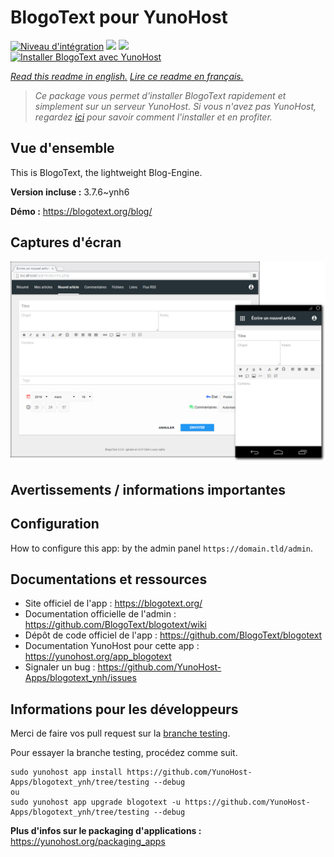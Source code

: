 # BlogoText pour YunoHost

[![Niveau d'intégration](https://dash.yunohost.org/integration/blogotext.svg)](https://dash.yunohost.org/appci/app/blogotext) ![](https://ci-apps.yunohost.org/ci/badges/blogotext.status.svg) ![](https://ci-apps.yunohost.org/ci/badges/blogotext.maintain.svg)  
[![Installer BlogoText avec YunoHost](https://install-app.yunohost.org/install-with-yunohost.svg)](https://install-app.yunohost.org/?app=blogotext)

*[Read this readme in english.](./README.md)*
*[Lire ce readme en français.](./README_fr.md)*

> *Ce package vous permet d'installer BlogoText rapidement et simplement sur un serveur YunoHost.
Si vous n'avez pas YunoHost, regardez [ici](https://yunohost.org/#/install) pour savoir comment l'installer et en profiter.*

## Vue d'ensemble

This is BlogoText, the lightweight Blog-Engine.

**Version incluse :** 3.7.6~ynh6

**Démo :** https://blogotext.org/blog/

## Captures d'écran

![](./doc/screenshots/preview.png)

## Avertissements / informations importantes

## Configuration

How to configure this app: by the admin panel `https://domain.tld/admin`.
## Documentations et ressources

* Site officiel de l'app : https://blogotext.org/
* Documentation officielle de l'admin : https://github.com/BlogoText/blogotext/wiki
* Dépôt de code officiel de l'app : https://github.com/BlogoText/blogotext
* Documentation YunoHost pour cette app : https://yunohost.org/app_blogotext
* Signaler un bug : https://github.com/YunoHost-Apps/blogotext_ynh/issues

## Informations pour les développeurs

Merci de faire vos pull request sur la [branche testing](https://github.com/YunoHost-Apps/blogotext_ynh/tree/testing).

Pour essayer la branche testing, procédez comme suit.
```
sudo yunohost app install https://github.com/YunoHost-Apps/blogotext_ynh/tree/testing --debug
ou
sudo yunohost app upgrade blogotext -u https://github.com/YunoHost-Apps/blogotext_ynh/tree/testing --debug
```

**Plus d'infos sur le packaging d'applications :** https://yunohost.org/packaging_apps